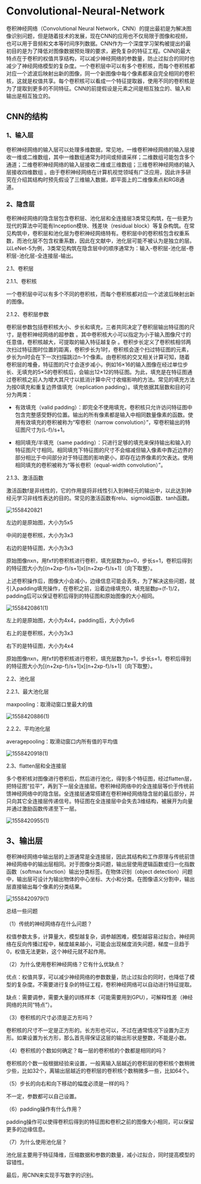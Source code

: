 # Convolutional-Neural-Network

卷积神经网络（Convolutional Neural Network，CNN）的提出最初是为解决图像识别问题，但是随着技术的发展，现在CNN的应用也不仅局限于图像和视频，也可以用于音频和文本等时间序列数据。CNN作为一个深度学习架构被提出的最初目的是为了降低对图像数据预处理的要求，避免复杂的特征工程。CNN的最大特点在于卷积的权值共享结构，可以减少神经网络的参数量，防止过拟合的同时也减少了神经网络模型的复杂度。一个卷积层中可以有多个卷积核，而每个卷积核都对应一个滤波后映射出新的图像，同一个新图像中每个像素都来自完全相同的卷积核，这就是权值共享。每个卷积核可以看成一个特征提取器，使用不同的卷积核是为了提取到更多的不同特征。CNN的前提假设是元素之间是相互独立的、输入和输出是相互独立的。

## CNN的结构

### 1、输入层

卷积神经网络的输入层可以处理多维数据，常见地，一维卷积神经网络的输入层接收一维或二维数组，其中一维数组通常为时间或频谱采样；二维数组可能包含多个通道；二维卷积神经网络的输入层接收二维或三维数组；三维卷积神经网络的输入层接收四维数组  。由于卷积神经网络在计算机视觉领域有广泛应用，因此许多研究在介绍其结构时预先假设了三维输入数据，即平面上的二维像素点和RGB通道。

### 2、隐含层

卷积神经网络的隐含层包含卷积层、池化层和全连接层3类常见构筑，在一些更为现代的算法中可能有Inception模块、残差块（residual block）等复杂构筑。在常见构筑中，卷积层和池化层为卷积神经网络特有。卷积层中的卷积核包含权重系数，而池化层不包含权重系数，因此在文献中，池化层可能不被认为是独立的层。以LeNet-5为例，3类常见构筑在隐含层中的顺序通常为：输入-卷积层-池化层-卷积层-池化层-全连接层-输出。

2.1、卷积层

2.1.1、卷积核

一个卷积层中可以有多个不同的卷积核，而每个卷积核都对应一个滤波后映射出新的图像。

2.1.2、卷积层参数

卷积层参数包括卷积核大小、步长和填充，三者共同决定了卷积层输出特征图的尺寸，是卷积神经网络的超参数 。其中卷积核大小可以指定为小于输入图像尺寸的任意值，卷积核越大，可提取的输入特征越复杂 。卷积步长定义了卷积核相邻两次扫过特征图时位置的距离，卷积步长为1时，卷积核会逐个扫过特征图的元素，步长为n时会在下一次扫描跳过n-1个像素。由卷积核的交叉相关计算可知，随着卷积层的堆叠，特征图的尺寸会逐步减小，例如16×16的输入图像在经过单位步长、无填充的5×5的卷积核后，会输出12×12的特征图。为此，填充是在特征图通过卷积核之前人为增大其尺寸以抵消计算中尺寸收缩影响的方法。常见的填充方法为按0填充和重复边界值填充（replication padding）。填充依据其层数和目的可分为两类：

- 有效填充（valid padding）：即完全不使用填充，卷积核只允许访问特征图中包含完整感受野的位置。输出的所有像素都是输入中相同数量像素的函数。使用有效填充的卷积被称为“窄卷积（narrow convolution）”，窄卷积输出的特征图尺寸为(L-f)/s+1。

- 相同填充/半填充（same padding）：只进行足够的填充来保持输出和输入的特征图尺寸相同。相同填充下特征图的尺寸不会缩减但输入像素中靠近边界的部分相比于中间部分对于特征图的影响更小，即存在边界像素的欠表达。使用相同填充的卷积被称为“等长卷积（equal-width convolution）”。

2.1.3、激活函数

激活函数f是非线性的，它的作用是将非线性引入到神经元的输出中，以此达到神经元学习非线性表达的目的。常见的激活函数有relu、sigmoid函数、tanh函数。

![1558420821](https://github.com/LeungFe/Convolutional-Neural-Network/blob/master/images/1558420821.jpg)

左边的是原始图，大小为5x5

中间的是卷积核，大小为3x3

右边的是特征图，大小为3x3

原始图像nxn，用fxf的卷积核进行卷积，填充层数为p=0，步长s=1，卷积后得到的特征图大小为[(n+2xp-f)/s+1]x[(n+2xp-f)/s+1]（向下取整）。

上述卷积操作后，图像大小会减小，边缘信息可能会丢失，为了解决这些问题，就引入padding填充操作，在卷积之前，沿着边缘填充0，填充层数p=(f-1)/2，padding后可以保证卷积后得到的特征图和原始图像的大小相同。

![1558420861(1)](https://github.com/LeungFe/Convolutional-Neural-Network/blob/master/images/1558420861(1).jpg)

左上的是原始图，大小为4x4，padding后，大小为6x6

右上的是卷积核，大小为3x3

右下的是特征图，大小为4x4

原始图像nxn，用fxf的卷积核进行卷积，填充层数为p=1，步长s=1，卷积后得到的特征图大小为[(n+2xp-f)/s+1]x[(n+2xp-f)/s+1]（向下取整）。

2.2、池化层

2.2.1、最大池化层

maxpooling：取滑动窗口里最大的值

![1558420886(1)](https://github.com/LeungFe/Convolutional-Neural-Network/blob/master/images/1558420886(1).jpg)

2.2.2、平均池化层

averagepooling：取滑动窗口内所有值的平均值

![1558420918(1)](https://github.com/LeungFe/Convolutional-Neural-Network/blob/master/images/1558420918(1).jpg)

2.3、flatten层和全连接层

多个卷积核对图像进行卷积后，然后进行池化，得到多个特征图，经过flatten层，把特征图“拉平”，再到下一层全连接层。卷积神经网络中的全连接层等价于传统前馈神经网络中的隐含层。全连接层通常搭建在卷积神经网络隐含层的最后部分，并只向其它全连接层传递信号。特征图在全连接层中会失去3维结构，被展开为向量并通过激励函数传递至下一层。

![1558420955(1)](https://github.com/LeungFe/Convolutional-Neural-Network/blob/master/images/1558420955(1).jpg)

## 3、输出层

卷积神经网络中输出层的上游通常是全连接层，因此其结构和工作原理与传统前馈神经网络中的输出层相同。对于图像分类问题，输出层使用逻辑函数或归一化指数函数（softmax function）输出分类标签。在物体识别（object detection）问题中，输出层可设计为输出物体的中心坐标、大小和分类。在图像语义分割中，输出层直接输出每个像素的分类结果。

![1558420979(1)](https://github.com/LeungFe/Convolutional-Neural-Network/blob/master/images/1558420979(1).jpg)

总结一些问题

（1）传统的神经网络存在什么问题？

权值参数太多，计算量大，模型越复杂，调参越困难，模型越容易过拟合。神经网络在反向传播过程中，梯度越来越小，可能会出现梯度消失问题，梯度一旦趋于0，权值无法更新，这个神经元就不起作用。

（2）为什么使用卷积神经网络？它有什么优缺点？

优点：权值共享，可以减少神经网络的参数数量，防止过拟合的同时，也降低了模型的复杂度。不需要进行复杂的特征工程，卷积神经网络可以自动进行特征提取。

缺点：需要调参，需要大量的训练样本（可能需要用到GPU），可解释性差（神经网络的共同“特点”）。

（3）卷积核的尺寸必须是正方形吗？

卷积核的尺寸不一定是正方形的。长方形也可以，不过在通常情况下设置为正方形。如果设置为长方形，那么首先得保证这层的输出形状是整数，不能是小数。

（4）卷积核的个数如何确定？每一层的卷积核的个数都是相同的吗？

卷积核的个数一般根据经验来设置，一般离输入层越近的卷积层的卷积核个数稍微少些，比如32个，离输出层越近的卷积层的卷积核个数稍微多一些，比如64个。

（5）步长的向右和向下移动的幅度必须是一样的吗？

不一定，参数都可以自己设置。

（6）padding操作有什么作用？

padding操作可以使得卷积后得到的特征图和卷积之前的图像大小相同，可以保留更多的边缘信息。

（7）为什么使用池化层？

池化层主要用于特征降维，压缩数据和参数的数量，减小过拟合，同时提高模型的容错性。

最后，用CNN来实现手写数字的识别。
